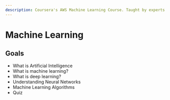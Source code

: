 ```yaml
---
description: Coursera's AWS Machine Learning Course. Taught by experts at Amazon.
---
```


# Machine Learning

## Goals

* What is Artificial Intelligence
* What is machine learning?
* What is deep learning?
* Understanding Neural Networks
* Machine Learning Algorithms
* Quiz



